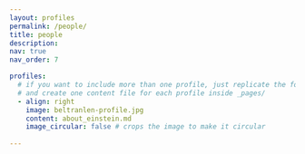 ```yaml
---
layout: profiles
permalink: /people/
title: people
description: 
nav: true
nav_order: 7

profiles:
  # if you want to include more than one profile, just replicate the following block
  # and create one content file for each profile inside _pages/
  - align: right
    image: beltranlen-profile.jpg
    content: about_einstein.md
    image_circular: false # crops the image to make it circular
  
---
```


